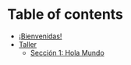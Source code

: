 # Table of contents

* [¡Bienvenidas!](README.md)
* [Taller](taller/README.md)
  * [Sección 1: Hola Mundo](taller/seccion-1-hola-mundo.md)

